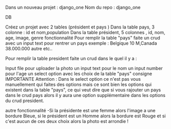 Dans un nouveau projet : django_one
Nom du repo : django_one

DB

Créez un projet avec 2 tables (président et pays )
Dans la table pays, 3 colonne : id et nom,population
Dans la table président, 5 colonnes , id, nom, age, image, genre
fonctionnalité
Pour remplir la table "pays" faite un crud avec un input text pour rentrer un pays exemple : Belgique 10 M,Canada 38.000.000 autre etc..

Pour remplir la table president faite un crud dans le quel il y a :

Input file pour uploader la photo
un input text pour le nom
un input number pour l'age
un select option avec les choix de la table "pays"
consigne IMPORTANTE
Attention : Dans le select option ce n'est pas vous manuellement qui faites des options mais ce sont bien les options qui existent dans la table "pays", ce qui veut dire que si vous rajouter un pays dans le crud pays alors il y aura une option supplémentaire dans les options du crud president.

autre fonctionnalité
-Si la présidente est une femme alors l'image a une bordure Bleue, si le président est un Homme alors la bordure est Rouge et si c'est aucun de ces deux choix alors la photo est arrondie !